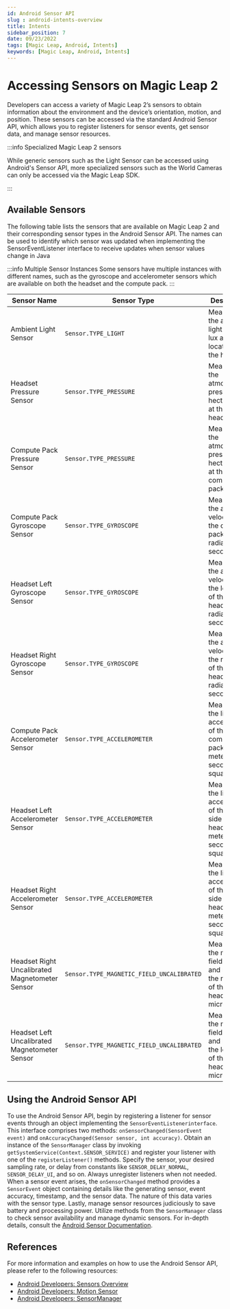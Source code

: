 ```yaml
---
id: Android Sensor API
slug : android-intents-overview
title: Intents
sidebar_position: 7
date: 09/23/2022
tags: [Magic Leap, Android, Intents]
keywords: [Magic Leap, Android, Intents]
---
```

 
 # Accessing Sensors on Magic Leap 2

Developers can access a variety of Magic Leap 2’s sensors to obtain information about the environment and the device’s orientation, motion, and position. These sensors can be accessed via the standard Android Sensor API, which allows you to register listeners for sensor events, get sensor data, and manage sensor resources.

:::info Specialized Magic Leap 2 sensors

While generic sensors such as the Light Sensor can be accessed using Android's Sensor API, more specialized sensors such as the World Cameras can only be accessed via the Magic Leap SDK.

:::

## Available Sensors

The following table lists the sensors that are available on Magic Leap 2 and their corresponding sensor types in the Android Sensor API. The names can be used to identify which sensor was updated when implementing the SensorEventListener interface to receive updates when sensor values change in Java  
  
:::info Multiple Sensor Instances
Some sensors have multiple instances with different names, such as the gyroscope and accelerometer sensors which are available on both the headset and the compute pack.
:::


| Sensor Name | Sensor Type | Description |
| --- | --- | --- |
| Ambient Light Sensor | `Sensor.TYPE_LIGHT` | Measures the ambient light level in lux and is located on the headset |
| Headset Pressure Sensor | `Sensor.TYPE_PRESSURE` | Measures the atmospheric pressure in hectopascals at the headset |
| Compute Pack Pressure Sensor | `Sensor.TYPE_PRESSURE` | Measures the atmospheric pressure in hectopascals at the compute pack |
| Compute Pack Gyroscope Sensor | `Sensor.TYPE_GYROSCOPE` | Measures the angular velocity of the compute pack in radians per second |
| Headset Left Gyroscope Sensor | `Sensor.TYPE_GYROSCOPE` | Measures the angular velocity of the left side of the headset in radians per second |
| Headset Right Gyroscope Sensor | `Sensor.TYPE_GYROSCOPE` | Measures the angular velocity of the right side of the headset in radians per second |
| Compute Pack Accelerometer Sensor | `Sensor.TYPE_ACCELEROMETER` | Measures the linear acceleration of the compute pack in meters per second squared |
| Headset Left Accelerometer Sensor | `Sensor.TYPE_ACCELEROMETER` | Measures the linear acceleration of the left side of the headset in meters per second squared |
| Headset Right Accelerometer Sensor | `Sensor.TYPE_ACCELEROMETER` | Measures the linear acceleration of the right side of the headset in meters per second squared |
| Headset Right Uncalibrated Magnetometer Sensor | `Sensor.TYPE_MAGNETIC_FIELD_UNCALIBRATED` | Measures the magnetic field strength and bias of the right side of the headset in microteslas |
| Headset Left Uncalibrated Magnetometer Sensor | `Sensor.TYPE_MAGNETIC_FIELD_UNCALIBRATED` | Measures the magnetic field strength and bias of the left side of the headset in microteslas |

## Using the Android Sensor API

To use the Android Sensor API, begin by registering a listener for sensor events through an object implementing the `SensorEventListenerinterface`. This interface comprises two methods: `onSensorChanged(SensorEvent event)` and `onAccuracyChanged(Sensor sensor, int accuracy)`. Obtain an instance of the `SensorManager` class by invoking `getSystemService(Context.SENSOR_SERVICE)` and register your listener with one of the `registerListener()` methods. Specify the sensor, your desired sampling rate, or delay from constants like `SENSOR_DELAY_NORMAL`, `SENSOR_DELAY_UI`, and so on. Always unregister listeners when not needed. When a sensor event arises, the `onSensorChanged` method provides a `SensorEvent` object containing details like the generating sensor, event accuracy, timestamp, and the sensor data. The nature of this data varies with the sensor type. Lastly, manage sensor resources judiciously to save battery and processing power. Utilize methods from the `SensorManager` class to check sensor availability and manage dynamic sensors. For in-depth details, consult the [Android Sensor Documentation](https://developer.android.com/guide/topics/sensors/sensors_overview).

## References

For more information and examples on how to use the Android Sensor API, please refer to the following resources:

* [Android Developers: Sensors Overview](https://developer.android.com/guide/topics/sensors/sensors_overview)
* [Android Developers: Motion Sensor](https://developer.android.com/guide/topics/sensors/sensors)
* [Android Developers: SensorManager](https://developer.android.com/reference/android/hardware/SensorManager)
